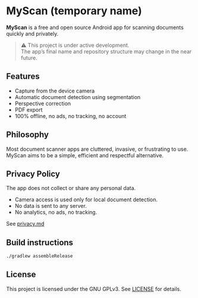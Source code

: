 # MyScan (temporary name)

**MyScan** is a free and open source Android app for scanning documents quickly and privately.

> ⚠️ This project is under active development.  
> The app’s final name and repository structure may change in the near future.

## Features

- Capture from the device camera
- Automatic document detection using segmentation
- Perspective correction
- PDF export
- 100% offline, no ads, no tracking, no account

## Philosophy

Most document scanner apps are cluttered, invasive, or frustrating to use.  
MyScan aims to be a simple, efficient and respectful alternative.

## Privacy Policy

The app does not collect or share any personal data.

- Camera access is used only for local document detection.
- No data is sent to any server.
- No analytics, no ads, no tracking.

See [privacy.md](./privacy.md)

## Build instructions

```bash
./gradlew assembleRelease
```

## License
This project is licensed under the GNU GPLv3. See [LICENSE](LICENSE) for details.
